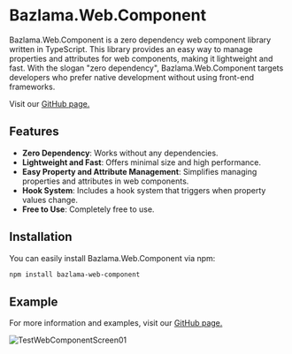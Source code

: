 # Bazlama.Web.Component

Bazlama.Web.Component is a zero dependency web component library written in TypeScript. This library provides an easy way to manage properties and attributes for web components, making it lightweight and fast. With the slogan "zero dependency", Bazlama.Web.Component targets developers who prefer native development without using front-end frameworks.

Visit our [GitHub page.](https://github.com/MuratBudun/Bazlama.Web.Component/tree/main)

## Features

- **Zero Dependency**: Works without any dependencies.
- **Lightweight and Fast**: Offers minimal size and high performance.
- **Easy Property and Attribute Management**: Simplifies managing properties and attributes in web components.
- **Hook System**: Includes a hook system that triggers when property values change.
- **Free to Use**: Completely free to use.

## Installation

You can easily install Bazlama.Web.Component via npm:

```bash
npm install bazlama-web-component
```

## Example
For more information and examples, visit our [GitHub page.](https://github.com/MuratBudun/Bazlama.Web.Component/tree/main/sample)


![TestWebComponentScreen01](https://github.com/user-attachments/assets/b8a7a668-d13b-444f-a2df-ca0ddbe12d23)
